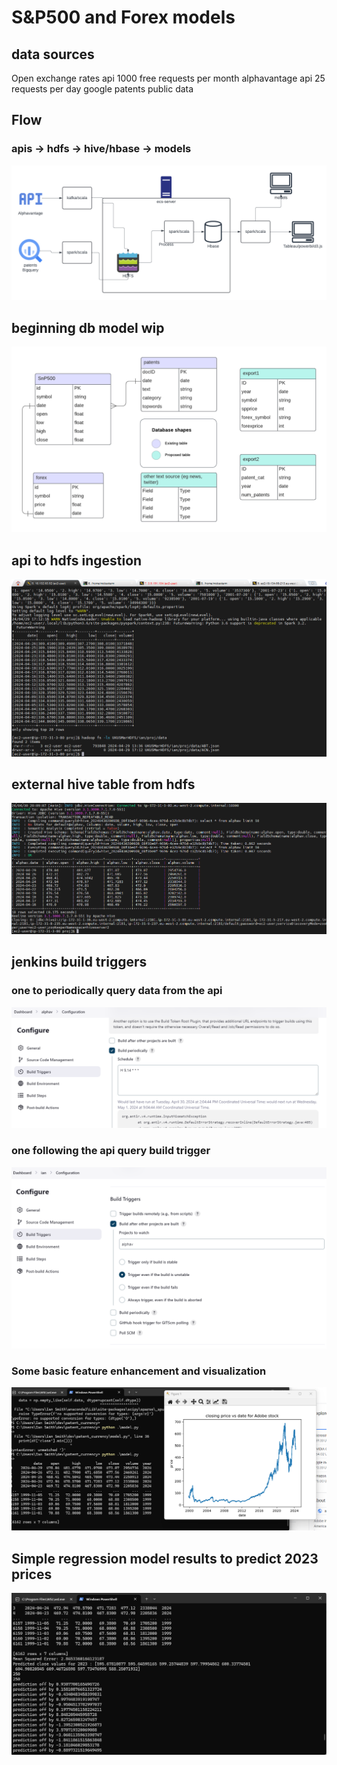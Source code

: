 # S&P500 and Forex models

## data sources
Open exchange rates api
    1000 free requests per month
alphavantage api
    25 requests per day
google patents public data
## Flow 
### apis -> hdfs -> hive/hbase -> models

[<img src="./imgs/CloudArchitecture.png">](https://link-to-your-URL/)
## beginning db model wip
[<img src="./imgs/db_model.png">](https://link-to-your-URL/)

## api to hdfs ingestion
[<img src="./imgs/ingest_av_api_hdfs.png">](https://github.com/Ianssmith/rdd_stock_features/blob/master/alphav.py)

## external hive table from hdfs 
[<img src="./imgs/hive_table.png">](https://github.com/Ianssmith/rdd_stock_features/blob/master/in_hbase.py)

## jenkins build triggers
### one to periodically query data from the api
[<img src="./imgs/cron_trigger.png">](https://link-to-your-URL/)
### one following the api query build trigger
[<img src="./imgs/model_trigger.png">](https://link-to-your-URL/)

### Some basic feature enhancement and visualization
[<img src="./imgs/basic_feature_nplot.png">](https://github.com/Ianssmith/rdd_stock_features/blob/master/model.py)

## Simple regression model results to predict 2023 prices
[<img src="./imgs/regression.png">](https://github.com/Ianssmith/rdd_stock_features/blob/master/model.py)